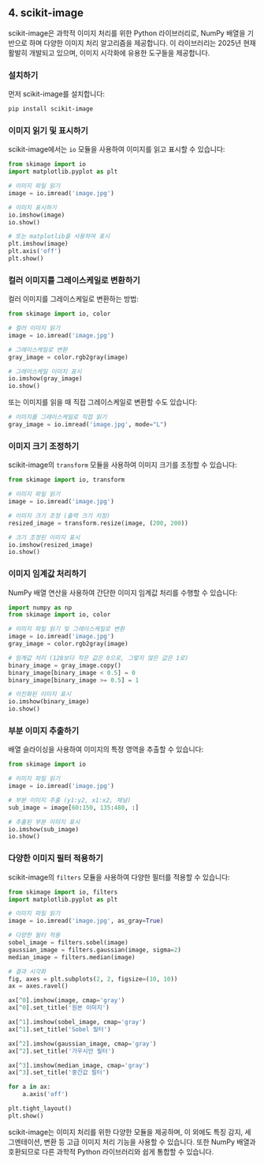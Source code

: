 ## 4. scikit-image

scikit-image은 과학적 이미지 처리를 위한 Python 라이브러리로, NumPy 배열을 기반으로 하며 다양한 이미지 처리 알고리즘을 제공합니다. 이 라이브러리는 2025년 현재 활발히 개발되고 있으며, 이미지 시각화에 유용한 도구들을 제공합니다.

### 설치하기

먼저 scikit-image를 설치합니다:

```bash
pip install scikit-image
```


### 이미지 읽기 및 표시하기

scikit-image에서는 `io` 모듈을 사용하여 이미지를 읽고 표시할 수 있습니다:

```python
from skimage import io
import matplotlib.pyplot as plt

# 이미지 파일 읽기
image = io.imread('image.jpg')

# 이미지 표시하기
io.imshow(image)
io.show()

# 또는 matplotlib을 사용하여 표시
plt.imshow(image)
plt.axis('off')
plt.show()
```


### 컬러 이미지를 그레이스케일로 변환하기

컬러 이미지를 그레이스케일로 변환하는 방법:

```python
from skimage import io, color

# 컬러 이미지 읽기
image = io.imread('image.jpg')

# 그레이스케일로 변환
gray_image = color.rgb2gray(image)

# 그레이스케일 이미지 표시
io.imshow(gray_image)
io.show()
```

또는 이미지를 읽을 때 직접 그레이스케일로 변환할 수도 있습니다:

```python
# 이미지를 그레이스케일로 직접 읽기
gray_image = io.imread('image.jpg', mode="L")
```


### 이미지 크기 조정하기

scikit-image의 `transform` 모듈을 사용하여 이미지 크기를 조정할 수 있습니다:

```python
from skimage import io, transform

# 이미지 파일 읽기
image = io.imread('image.jpg')

# 이미지 크기 조정 (출력 크기 지정)
resized_image = transform.resize(image, (200, 200))

# 크기 조정된 이미지 표시
io.imshow(resized_image)
io.show()
```


### 이미지 임계값 처리하기

NumPy 배열 연산을 사용하여 간단한 이미지 임계값 처리를 수행할 수 있습니다:

```python
import numpy as np
from skimage import io, color

# 이미지 파일 읽기 및 그레이스케일로 변환
image = io.imread('image.jpg')
gray_image = color.rgb2gray(image)

# 임계값 처리 (128보다 작은 값은 0으로, 그렇지 않은 값은 1로)
binary_image = gray_image.copy()
binary_image[binary_image < 0.5] = 0
binary_image[binary_image >= 0.5] = 1

# 이진화된 이미지 표시
io.imshow(binary_image)
io.show()
```


### 부분 이미지 추출하기

배열 슬라이싱을 사용하여 이미지의 특정 영역을 추출할 수 있습니다:

```python
from skimage import io

# 이미지 파일 읽기
image = io.imread('image.jpg')

# 부분 이미지 추출 (y1:y2, x1:x2, 채널)
sub_image = image[60:150, 135:480, :]

# 추출된 부분 이미지 표시
io.imshow(sub_image)
io.show()
```


### 다양한 이미지 필터 적용하기

scikit-image의 `filters` 모듈을 사용하여 다양한 필터를 적용할 수 있습니다:

```python
from skimage import io, filters
import matplotlib.pyplot as plt

# 이미지 파일 읽기
image = io.imread('image.jpg', as_gray=True)

# 다양한 필터 적용
sobel_image = filters.sobel(image)
gaussian_image = filters.gaussian(image, sigma=2)
median_image = filters.median(image)

# 결과 시각화
fig, axes = plt.subplots(2, 2, figsize=(10, 10))
ax = axes.ravel()

ax[^0].imshow(image, cmap='gray')
ax[^0].set_title('원본 이미지')

ax[^1].imshow(sobel_image, cmap='gray')
ax[^1].set_title('Sobel 필터')

ax[^2].imshow(gaussian_image, cmap='gray')
ax[^2].set_title('가우시안 필터')

ax[^3].imshow(median_image, cmap='gray')
ax[^3].set_title('중간값 필터')

for a in ax:
    a.axis('off')

plt.tight_layout()
plt.show()
```

scikit-image는 이미지 처리를 위한 다양한 모듈을 제공하며, 이 외에도 특징 감지, 세그멘테이션, 변환 등 고급 이미지 처리 기능을 사용할 수 있습니다. 또한 NumPy 배열과 호환되므로 다른 과학적 Python 라이브러리와 쉽게 통합할 수 있습니다.
